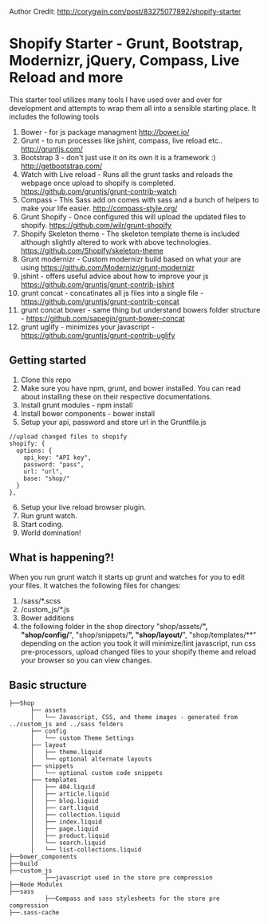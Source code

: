 Author Credit: http://corygwin.com/post/83275077892/shopify-starter


Shopify Starter - Grunt, Bootstrap, Modernizr, jQuery, Compass, Live Reload and more
============

This starter tool utilizes many tools I have used over and over for development and attempts to wrap them all into a sensible starting place. It includes the following tools

1. Bower - for js package managment http://bower.io/
2. Grunt - to run processes like jshint, compass, live reload etc.. http://gruntjs.com/
3. Bootstrap 3 - don't just use it on its own it is a framework :) http://getbootstrap.com/
4. Watch with Live reload - Runs all the grunt tasks and reloads the webpage once upload to shopify is completed. https://github.com/gruntjs/grunt-contrib-watch
5. Compass - This Sass add on comes with sass and a bunch of helpers to make your life easier. http://compass-style.org/
6. Grunt Shopify - Once configured this will upload the updated files to shopify. https://github.com/wilr/grunt-shopify
7. Shopify Skeleton theme - The skeleton template theme is included although slightly altered to work with above technologies. https://github.com/Shopify/skeleton-theme
8. Grunt modernizr - Custom modernizr build based on what your are using https://github.com/Modernizr/grunt-modernizr
9. jshint - offers useful advice about how to improve your js https://github.com/gruntjs/grunt-contrib-jshint
10. grunt concat - concatinates all js files into a single file - https://github.com/gruntjs/grunt-contrib-concat
11. grunt concat bower - same thing but understand bowers folder structure - https://github.com/sapegin/grunt-bower-concat
12. grunt uglify - minimizes your javascript - https://github.com/gruntjs/grunt-contrib-uglify

Getting started
---------------------
1. Clone this repo
2. Make sure you have npm, grunt, and bower installed. You can read about installing these on their respective documentations.
3. Install grunt modules - npm install
4. Install bower components - bower install
5. Setup your api, password and store url in the Gruntfile.js
```
//upload changed files to shopify
shopify: {
  options: {
    api_key: "API key",
    password: "pass",
    url: "url",
    base: "shop/"
  }
},
```
6. Setup your live reload browser plugin.
7. Run grunt watch.
8. Start coding.
9. World domination!

What is happening?!
-----------------
When you run grunt watch it starts up grunt and watches for you to edit your files. It watches the following files for changes:
1. /sass/*.scss
2. /custom_js/*.js
3. Bower additions
4. the following folder in the shop directory "shop/assets/**", "shop/config/**", "shop/snippets/**", "shop/layout/**", "shop/templates/**"
depending on the action you took it will minimize/lint javascript, run css pre-processors, upload changed files to your shopify theme and reload your browser so you can view changes.

Basic structure
---------------
```
├──Shop
      ├── assets
      │   └── Javascript, CSS, and theme images - generated from ../custom_js and ../sass folders
      ├── config
      │   └── custom Theme Settings
      ├── layout
      │   ├── theme.liquid
      │   └── optional alternate layouts
      ├── snippets
      │   └── optional custom code snippets
      ├── templates
      │   ├── 404.liquid
      │   ├── article.liquid
      │   ├── blog.liquid
      │   ├── cart.liquid
      │   ├── collection.liquid
      │   ├── index.liquid
      │   ├── page.liquid
      │   ├── product.liquid
      │   └── search.liquid
      │   └── list-collections.liquid
├──bower_components
├──build
├──custom_js
          ├──javascript used in the store pre compression
├──Node Modules
├──sass
          ├──Compass and sass stylesheets for the store pre compression
├──.sass-cache
```


